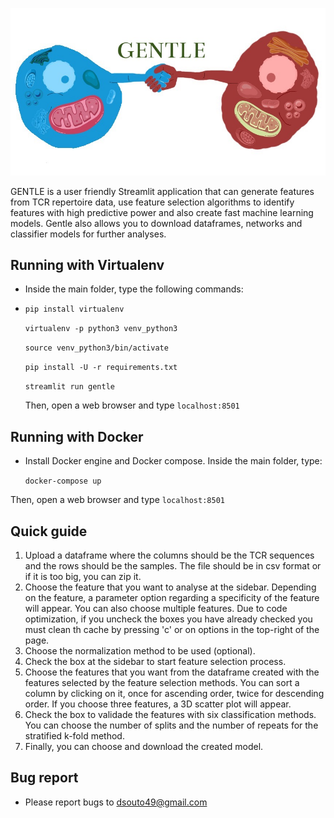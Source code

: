 ![alt text](gentle_icon.jpeg)

GENTLE is a user friendly Streamlit application that can generate features from TCR repertoire data, use feature selection algorithms to identify features with high predictive power and also create fast machine learning models. Gentle also allows you to download dataframes, networks and classifier models for further analyses.

## Running with Virtualenv

- Inside the main folder, type the following commands:
- 
  `pip install virtualenv`
  
  `virtualenv -p python3 venv_python3`
  
  `source venv_python3/bin/activate`
  
  `pip install -U -r requirements.txt`
  
  `streamlit run gentle`
  
  Then, open a web browser and type `localhost:8501`
   
## Running with Docker

- Install Docker engine and Docker compose. Inside the main folder, type:

  `docker-compose up`
  
Then, open a web browser and type `localhost:8501`

## Quick guide

1. Upload a dataframe where the columns should be the TCR sequences and the rows should be the samples. The file should be in csv format or if it is too big, you can zip it.
2. Choose the feature that you want to analyse at the sidebar. Depending on the feature, a parameter option regarding a specificity of the feature will appear. You can also choose multiple features. Due to code optimization, if you uncheck the boxes you have already checked you must clean th cache by pressing 'c' or on options in the top-right of the page.
3. Choose the normalization method to be used (optional).
4. Check the box at the sidebar to start feature selection process.
5. Choose the features that you want from the dataframe created with the features selected by the feature selection methods. You can sort a column by clicking on it, once for ascending order, twice for descending order. If you choose three features, a 3D scatter plot will appear. 
6. Check the box to validade the features with six classification methods. You can choose the number of splits and the number of repeats for the stratified k-fold method.
7. Finally, you can choose and download the created model.
  
## Bug report

- Please report bugs to dsouto49@gmail.com









